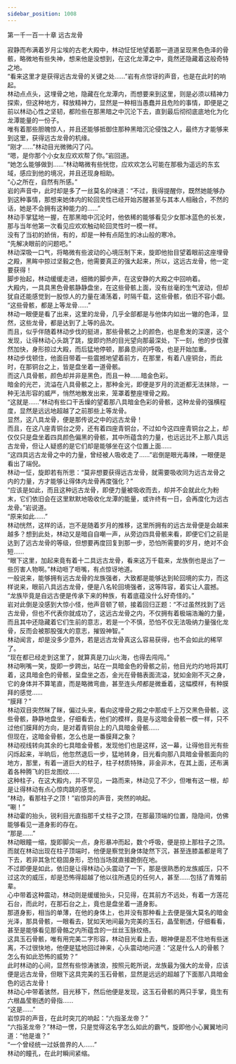 ```yaml
---
sidebar_position: 1008
---
```

 第一千一百一十章 远古龙骨


寂静而布满着岁月尘埃的古老大殿中，林动怔怔地望着那一道道呈现黑色色泽的骨骸，略微地有些失神，想来他是没想到，在这化龙潭之中，竟然还隐藏着这般奇特之地。  
“看来这里才是获得远古龙骨的关键之处……”岩有点惊讶的声音，也是在此时的响起。  
林动点点头，这埋骨之地，隐藏在化龙潭内，而想要来到这里，则是必须以精神力探索，但这种地方，释放精神力，显然是一种相当愚蠢并且危险的事情，即便是之前以林动心性之坚韧，都险些在那黑暗之中沉沦下去，直到最后彻彻底底地化为化龙潭能量的一份子。  
唯有着那些胆魄惊人，并且还能够抵御住那种黑暗沉沦侵蚀之人，最终方才能够来到这里，获得远古龙骨的机缘。  
“刚才……”林动目光微微闪了闪。  
“嗯，是你那个小女友应欢欢帮了你。”岩回道。  
“她怎么能够做到……”林动略微有些恍惚，应欢欢怎么可能在那极为遥远的东玄域，感应到他的境况，并且还现身相助。  
“心之所在，自然有所感。”  
岩的声音中，此时却是多了一丝莫名的味道：“不过，我得提醒你，既然她能够办到这种事情，那想来她体内的轮回灵性已经开始苏醒甚至与其本人相融合，不然的话，她是不会拥有这种能力的……”  
林动手掌猛地一握，在那黑暗中沉沦时，他依稀的能够看见少女那冰蓝色的长发，那与当年他第一次看见应欢欢触动轮回灵性时一模一样。  
没有了当初的娇俏，有的，却是一种有点陌生的冰山般的寒冷。  
“先解决眼前的问题吧。”  
林动深吸一口气，将略微有些波动的心境压制下来，旋即他抬目望着眼前这座埋骨之殿，黑眸中掠过坚毅之色，他需要真正的强大起来，所以，这远古龙骨，他一定要获得！  
脚步抬起，林动缓缓走进，细微的脚步声，在这安静的大殿之中回响着。  
大殿内，一具具黑色骨骸静静盘坐，在这些骨骸上面，没有丝毫的生气波动，但却犹自还能感觉到一股惊人的力量在涌荡着，时隔千载，这些骨骸，依旧不容小觑。  
“这些骨骸，都是上等龙骨……”  
林动一眼便是看了出来，这里的龙骨，几乎全部都是与他体内如出一辙的色泽，显然，这些龙骨，都是达到了上等的品次。  
而且，似乎伴随着林动步伐的挺进，那些骨骸之上的颜色，也是愈发的深邃，这个发现，让得林动心头跳了跳，旋即灼热的目光望向那最深处，下一刻，他的步伐骤然加快，身形掠过大殿，而后猛地停顿，那鼻息间的呼吸，也是开始加重。  
林动步伐顿住，他面目带着一些震撼地望着前方，在那里，有着八座铜台，而此时，在那铜台之上，皆是盘坐着一道骨骸。  
而这八具骨骸，颜色却并非是黑色，而且一种……暗金色彩。  
暗金的光芒，流溢在八具骨骸之上，那种金光，即便是岁月的流逝都无法抹除，一种无法形容的威严，悄然地散发出来，笼罩着整座埋骨之殿。  
“这就是……”林动有些口干舌燥的望着那八具暗金色彩的骨骸，这种龙骨的强横程度，显然是远远地超越了之前那些上等龙骨。  
显然，这八具龙骨，便是那传说之中的远古龙骨！  
而且，在这八座青铜台之旁，还有着四座青铜台，不过如今这四座青铜台之上，却仅仅只是盘坐着四具颜色偏黑的骨骸，其中所蕴含的力量，也远远比不上那八具远古龙骨，但让人疑惑的是它们却是能够坐在这个位置上面……  
“这四具远古龙骨之中的力量，曾经被人吸收走了……”岩倒是眼光毒辣，一眼便是看出了端倪。  
林动一怔，旋即若有所思：“莫非想要获得远古龙骨，就需要吸收同为远古龙骨之内的力量，方才能够让得体内龙骨再度强化？”  
“应该是如此，而且这种远古龙骨，即便力量被吸收而去，却并不会就此化为粉末，它们依旧会在这里默默地吸收化龙潭的能量，或许终有一日，会再度化为远古龙骨。”岩说道。  
“原来如此……”  
林动恍然，这样的话，岂不是随着岁月的推移，这里所拥有的远古龙骨便是会越来越多？想到此处，林动又是暗自自嘲一声，从旁边四具骨骸来看，即便它们之前是达到了远古龙骨的等级，但想要再度回复到那一步，恐怕所需要的岁月，绝对不会短……  
“眼下这里，加起来竟有着十二具远古龙骨，看来这万千载来，龙族倒也是出了一些厉害人物啊。”林动咂了咂嘴，有点惊讶地道。  
一般说来，能够拥有远古龙骨的龙族强者，大致都是能够达到轮回境的实力，而这样说来，眼前八具远古龙骨，便是八名轮回境强者，这等阵容，着实让人震撼。  
“龙族毕竟是自远古便是传承下来的种族，有着底蕴没什么好奇怪的。”  
岩对此倒是没感到大惊小怪，他声音顿了顿，接着回归正题：“不过虽然找到了远古龙骨，但也不代表你就成功了，这远古龙骨之内，不仅拥有着极端浩瀚的力量，而且其中还隐藏着它们生前的意志，若是一个不慎，恐怕不仅无法吸纳力量强化龙骨，反而会被那股强大的意志，摧毁神智。”  
林动闻言，却是没多少意外，若是远古龙骨真这么容易获得，也不会如此的稀罕了。  
“现在都已经走到这里了，就算真是刀山火海，也得去闯闯。”  
林动咧嘴一笑，旋即一步跨出，站在一具暗金色的骨骸之前，他目光灼灼地将其盯着，这具暗金色的骨骸，呈盘坐之态，金光在骨骼表面流溢，犹如金刚不灭之身，它的身体并不算笔直，而是略微弯曲，甚至连头颅都是微垂着，这幅模样，有种膜拜的感觉……  
“膜拜？”  
林动双目突然眯了眯，偏过头来，看向这埋骨之殿之中那成千上万交黑色骨骸，这些骨骸，静静地盘坐，仔细看去，他们的模样，竟是与这暗金骨骸一模一样，只不过他们膜拜的方向，是对着青铜台上的八具暗金骨骸……  
但现在，这暗金骨骸，怎么也是一番膜拜之象？  
林动视线转向其余的七具暗金骨骸，发现他们也是这样，这一幕，让得他目光有些闪烁起来，半晌后，他忽然退后一步，猛地转身，目光看向那八具暗金骨骸面向的地方，那里，有着一道巨大的柱子，柱子材质特殊，非金非木，在其上面，还布满着各种腾飞的巨龙图纹……  
这种柱子，在这大殿内，并不罕见，一路而来，林动见了不少，但唯有这一根，却是让得林动有点心惊肉跳的感觉。  
“林动，看那柱子之顶！”岩惊异的声音，突然的响起。  
“唰！”  
林动霍的抬头，锐利目光直指那千丈柱子之顶，在那最顶端的位置，隐隐间，仿佛能够看见一道身影的存在。  
“那是……”  
林动眼瞳一缩，旋即脚尖一点，身形暴冲而起，数个呼吸，便是掠上那柱子之顶。  
而就在林动出现在柱子顶端时，他便是察觉到身体陡然下沉，甚至连膝盖都是弯了下去，若非其急忙稳固身形，恐怕当场就直接跪倒在地。  
不过即便是如此，依旧是让得林动心头震动了一下，那是很熟悉的龙族威压，只不过这次的威压，却是恐怖得超越了他以往所遇见的任何人，甚至……包括了青雉前辈。  
心中带着这种震动，林动则是缓缓抬头，只见得，在其前方不远处，有着一方莲花石台，而此时，在那石台之上，竟也是盘坐着一道身影。  
那道身影，相当的单薄，在他的身体上，也并没有那种看上去便是强大莫名的暗金光泽，那具骨骸，一眼看去，犹如天地间最为完美的玉石，晶莹剔透，仔细看看，甚至是能够看见那骨骼之内所蕴含的一丝丝玉脉纹络。  
这具玉石骨骸，唯有用完美二字形容，林动目光看上去，眼神便是忍不住地有些迷离，不过很快地，他便是猛地回过神来，心头震动地问道：“这是什么人的骨骸？怎么有如此恐怖的威势？”  
此时林动的心间，显然有些惊涛骇浪，按照元乾所说，龙族最为强大的龙骨，应该便是远古龙骨，但眼下这具完美的玉石骨骸，显然是远远的超越了下面那八具暗金色的远古龙骨！  
林动心中带着骇然，目光移下，然后他便是发现，这玉石骨骸的两只手掌，竟生有六根晶莹剔透的骨指……  
“这是……”  
岩惊异的声音，在此时突兀的响起：“六指圣龙帝？”  
“六指圣龙帝？”林动一愣，只是觉得这名字怎么如此的霸气，旋即他小心翼翼地问道：“他是谁？”  
“一个曾经统一过妖兽界的人……”  
林动的瞳孔，在此时瞬间紧缩。  
  
  
